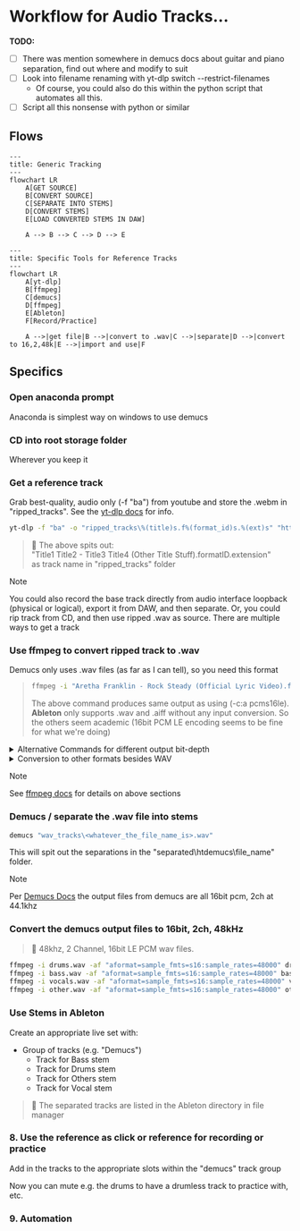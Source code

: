 # Workflow for Audio Tracks...

**TODO:** 
- [ ] There was mention somewhere in demucs docs about guitar and piano separation, find out where and modify to suit
- [ ] Look into filename renaming with yt-dlp switch --restrict-filenames
  * Of course, you could also do this within the python script that automates all this.
- [ ] Script all this nonsense with python or similar

## Flows 

```mermaid
---
title: Generic Tracking
---
flowchart LR
    A[GET SOURCE]
    B[CONVERT SOURCE]
    C[SEPARATE INTO STEMS]
    D[CONVERT STEMS]
    E[LOAD CONVERTED STEMS IN DAW]
    
    A --> B --> C --> D --> E
```


```mermaid
---
title: Specific Tools for Reference Tracks
---
flowchart LR
    A[yt-dlp]
    B[ffmpeg]
    C[demucs]
    D[ffmpeg]
    E[Ableton]
    F[Record/Practice]

    A -->|get file|B -->|convert to .wav|C -->|separate|D -->|convert to 16,2,48k|E -->|import and use|F
```

## Specifics

### Open anaconda prompt 
Anaconda is simplest way on windows to use demucs

### CD into root storage folder
Wherever you keep it

### Get a reference track

Grab best-quality, audio only (-f "ba") from youtube and store the .webm in "ripped_tracks".  See the [yt-dlp docs](https://github.com/yt-dlp/yt-dlp) for info.

```cmd 
yt-dlp -f "ba" -o "ripped_tracks\%(title)s.f%(format_id)s.%(ext)s" "https://www.youtube.com/watch?v=fGavl_m41LE&pp=ygUSYXJldGhhIHJvY2sgc3"
```

> :memo:
> The above spits out:  
> "Title1 Title2 - Title3 Title4 (Other Title Stuff).formatID.extension"  
> as track name in "ripped_tracks" folder

> [!NOTE]
> You could also record the base track directly from audio interface loopback (physical or logical), export it from DAW, and then separate.  Or, you could rip track from CD, and then use ripped .wav as source.  There are multiple ways to get a track

### Use ffmpeg to convert ripped track to .wav 
Demucs only uses .wav files (as far as I can tell), so you need this format

>```cmd
>ffmpeg -i "Aretha Franklin - Rock Steady (Official Lyric Video).f251.webm" -vn "Aretha_Franklin-Rock_Steady.wav"
>```
> The above command produces same output as using (-c:a pcms16le).  **Ableton** only supports .wav and .aiff without any input conversion.  So the others seem academic (16bit PCM LE encoding seems to be fine for what we're doing)

<details>
<summary>Alternative Commands for different output bit-depth</summary>

> **16 bit**
>```cmd
>ffmpeg -i "Aretha Franklin - Rock Steady (Official Lyric Video).f251.webm" -vn -c:a pcm_s16le "wav_tracks\Aretha_Franklin-Rock_Steady16.wav"
>```

> **24 bit**
> ```cmd
>ffmpeg -i "Aretha Franklin - Rock Steady (Official Lyric Video).f251.webm" -vn -c:a pcm_s24le "wav_tracks\Aretha_Franklin-Rock_Steady24.wav"
>```

> **32 bit**
>```cmd
>ffmpeg -i "Aretha Franklin - Rock Steady (Official Lyric Video).f251.webm" -vn -c:a pcm_s32le "wav_tracks\Aretha_Franklin-Rock_Steady32.wav"
>```

</details>

<details>
<summary>Conversion to other formats besides WAV</summary>

> [!NOTE] 
> These commands convert the track to .ogg or .flac.  
> FLAC is huge from a filesize perspective, but there's no loss.  Ogg is much much smaller (but is lossy).

Convert to "flac" and store in flac_tracks 
```cmd
ffmpeg -i "Aretha Franklin - Rock Steady (Official Lyric Video).f251.webm" -vn "flac_tracks\Aretha_Franklin-Rock_Steady.flac"
```

Convert to "ogg" and store in ogg_tracks
```cmd
ffmpeg -i "Aretha Franklin - Rock Steady (Official Lyric Video).f251.webm" -vn "ogg_tracks\Aretha_Franklin-Rock_Steady.ogg"
```

</details>

> [!NOTE]
> See [ffmpeg docs](https://ffmpeg.org/ffmpeg.html) for details on above sections


### Demucs / separate the .wav file into stems
```cmd
demucs "wav_tracks\<whatever_the_file_name_is>.wav"
```

This will spit out the separations in the "separated\htdemucs\file_name\" folder. 

> [!NOTE]
> Per [Demucs Docs](https://github.com/adefossez/demucs) the output files from demucs are all 16bit pcm, 2ch at 44.1khz

### Convert the demucs output files to 16bit, 2ch, 48kHz

> :memo: 
> 48khz, 2 Channel, 16bit LE PCM wav files.
 
```cmd
ffmpeg -i drums.wav -af "aformat=sample_fmts=s16:sample_rates=48000" drums48.wav
ffmpeg -i bass.wav -af "aformat=sample_fmts=s16:sample_rates=48000" bass48.wav
ffmpeg -i vocals.wav -af "aformat=sample_fmts=s16:sample_rates=48000" vocals48.wav
ffmpeg -i other.wav -af "aformat=sample_fmts=s16:sample_rates=48000" other48.wav
```

### Use Stems in Ableton
Create an appropriate live set with:
* Group of tracks (e.g. "Demucs")
  * Track for Bass stem
  * Track for Drums stem
  * Track for Others stem
  * Track for Vocal stem
  
> :memo: 
> The separated tracks are listed in the Ableton directory in file manager


### 8. Use the reference as click or reference for recording or practice

Add in the tracks to the appropriate slots within the "demucs" track group

Now you can mute e.g. the drums to have a drumless track to practice with, etc.

### 9. Automation

